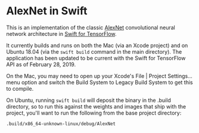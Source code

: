 # AlexNet in Swift #

This is an implementation of the classic <a href="http://papers.nips.cc/paper/4824-imagenet-classification-with-deep-convolutional-neural-networks">AlexNet</a> convolutional neural network architecture in <a href="https://github.com/tensorflow/swift">Swift for TensorFlow</a>.

It currently builds and runs on both the Mac (via an Xcode project) and on Ubuntu 18.04 (via the `swift build` command in the main directory). The application has been updated to be current with the Swift for TensorFlow API as of February 28, 2019.

On the Mac, you may need to open up your Xcode's File | Project Settings... menu option and switch the Build System to Legacy Build System to get this to compile.

On Ubuntu, running `swift build` will deposit the binary in the .build directory, so to run this against the weights and images that ship with the project, you'll want to run the following from the base project directory:

    .build/x86_64-unknown-linux/debug/AlexNet
